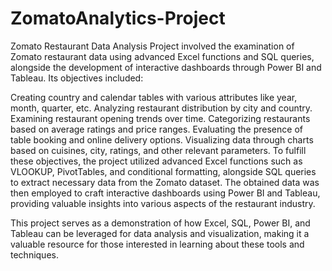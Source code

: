 # ZomatoAnalytics-Project
Zomato Restaurant Data Analysis Project involved the examination of Zomato restaurant data using advanced Excel functions and SQL queries, alongside the development of interactive dashboards through Power BI and Tableau. Its objectives included:

Creating country and calendar tables with various attributes like year, month, quarter, etc.
Analyzing restaurant distribution by city and country.
Examining restaurant opening trends over time.
Categorizing restaurants based on average ratings and price ranges.
Evaluating the presence of table booking and online delivery options.
Visualizing data through charts based on cuisines, city, ratings, and other relevant parameters.
To fulfill these objectives, the project utilized advanced Excel functions such as VLOOKUP, PivotTables, and conditional formatting, alongside SQL queries to extract necessary data from the Zomato dataset. The obtained data was then employed to craft interactive dashboards using Power BI and Tableau, providing valuable insights into various aspects of the restaurant industry.

This project serves as a demonstration of how Excel, SQL, Power BI, and Tableau can be leveraged for data analysis and visualization, making it a valuable resource for those interested in learning about these tools and techniques.






